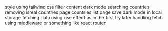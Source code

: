 <!-- Done -->

<!-- Not Done -->
style using tailwind css
filter content
dark mode
searching countries
removing isreal
countries page
countries list page
save dark mode in local storage
fetching data using use effect as in the first
try later handling fetch using middleware or something like react router
